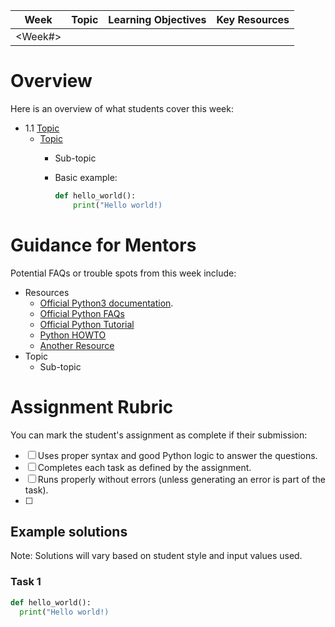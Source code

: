 | Week | Topic | Learning Objectives | Key Resources |
|-------|-------|--------------------|-------------|
| <Week#> | <Topic> | <Learning Objectives> | <Key Resources> |

# Overview

Here is an overview of what students cover this week:

* 1.1 [Topic](https://www.google.com)
  * [Topic](https://www.google.com)
    * Sub-topic
    * Basic example:

        ``` python
        def hello_world():
            print("Hello world!)
        ```

# Guidance for Mentors

Potential FAQs or trouble spots from this week include:

* Resources
  * [Official Python3 documentation](https://docs.python.org/3/index.html).
  * [Official Python FAQs](https://docs.python.org/3/index.html)
  * [Official Python Tutorial](https://docs.python.org/3/tutorial/index.html)
  * [Python HOWTO](https://docs.python.org/3/howto/index.html1)
  * [Another Resource](https://www.google.com)
* Topic
  * Sub-topic

# Assignment Rubric

You can mark the student's assignment as complete if their submission:

* [ ] Uses proper syntax and good Python logic to answer the questions.
* [ ] Completes each task as defined by the assignment.
* [ ] Runs properly without errors (unless generating an error is part of the task).
* [ ] <Another requirement>

## Example solutions

Note: Solutions will vary based on student style and input values used.

### Task 1

``` python
def hello_world():
  print("Hello world!)
```
